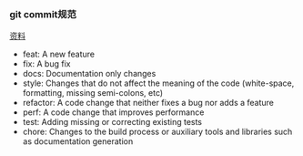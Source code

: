 ### git commit规范

[资料](https://github.com/angular/angular.js/blob/master/DEVELOPERS.md#commits)

  * feat: A new feature
  * fix: A bug fix
  * docs: Documentation only changes
  * style: Changes that do not affect the meaning of the code (white-space, formatting, missing semi-colons, etc)
  * refactor: A code change that neither fixes a bug nor adds a feature
  * perf: A code change that improves performance
  * test: Adding missing or correcting existing tests
  * chore: Changes to the build process or auxiliary tools and libraries such as documentation generation
